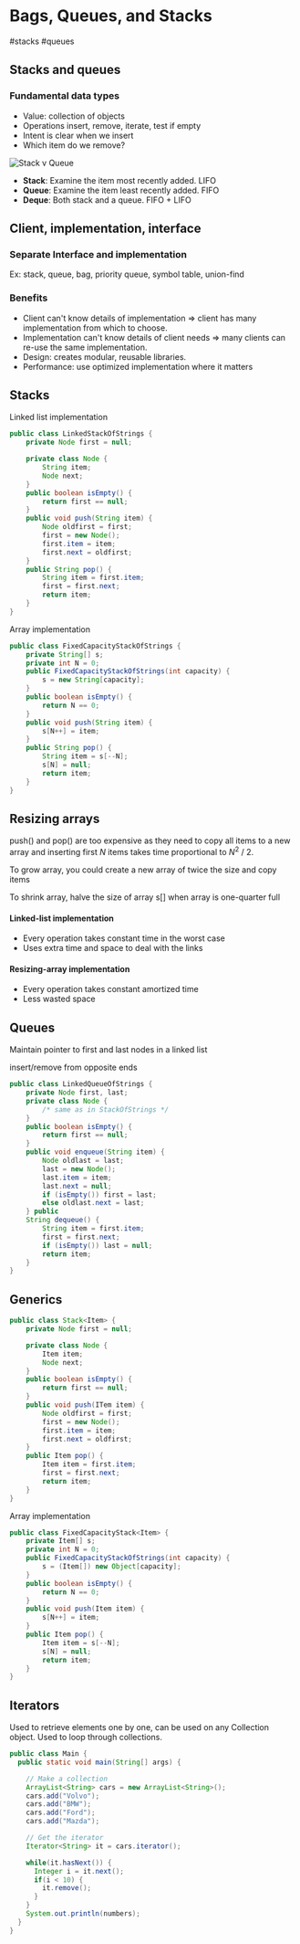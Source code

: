 # Bags, Queues, and Stacks
#stacks #queues

## Stacks and queues

### Fundamental data types

- Value: collection of objects
- Operations insert, remove, iterate, test if empty
- Intent is clear when we insert
- Which item do we remove?

![Stack v Queue](StackQueue.png)

- **Stack**: Examine the item most recently added. LIFO
- **Queue**: Examine the item least recently added. FIFO
- **Deque**: Both stack and a queue. FIFO + LIFO

## Client, implementation, interface

### Separate Interface and implementation

Ex: stack, queue, bag, priority queue, symbol table, union-find

### Benefits
- Client can't know details of implementation ⇒ client has many implementation from which to choose.
- Implementation can't know details of client needs ⇒ many clients can re-use the same implementation.
- Design: creates modular, reusable libraries.
- Performance: use optimized implementation where it matters

## Stacks

Linked list implementation
```java
public class LinkedStackOfStrings { 
	private Node first = null;

	private class Node { 
		String item; 
		Node next; 
	} 
	public boolean isEmpty() { 
		return first == null; 
	} 
	public void push(String item) { 
		Node oldfirst = first; 
		first = new Node(); 
		first.item = item; 
		first.next = oldfirst; 
	} 
	public String pop() { 
		String item = first.item; 
		first = first.next; 
		return item; 
	} 
}
```

Array implementation
```java
public class FixedCapacityStackOfStrings { 
	private String[] s; 
	private int N = 0; 
	public FixedCapacityStackOfStrings(int capacity) { 
		s = new String[capacity]; 
	} 
	public boolean isEmpty() { 
		return N == 0; 
	} 
	public void push(String item) { 
		s[N++] = item; 
	} 
	public String pop() { 
		String item = s[--N];
		s[N] = null;
		return item;
	} 
}
```

## Resizing arrays

push() and pop() are too expensive as they need to copy all items to a new array and inserting first *N* items takes time proportional to  *N*<sup>2</sup> / 2.

To grow array, you could create a new array of twice the size and copy items

To shrink array, halve the size of array s[] when array is one-quarter full

#### Linked-list implementation
- Every operation takes constant time in the worst case
- Uses extra time and space to deal with the links

#### Resizing-array implementation
- Every operation takes constant amortized time
- Less wasted space

## Queues

Maintain pointer to first and last nodes in a linked list

insert/remove from opposite ends

```java
public class LinkedQueueOfStrings { 
	private Node first, last; 
	private class Node { 
		/* same as in StackOfStrings */ 
	} 
	public boolean isEmpty() {
		return first == null; 
	} 
	public void enqueue(String item) { 
		Node oldlast = last; 
		last = new Node(); 
		last.item = item; 
		last.next = null; 
		if (isEmpty()) first = last; 
		else oldlast.next = last; 
	} public 
	String dequeue() { 
		String item = first.item; 
		first = first.next; 
		if (isEmpty()) last = null; 
		return item; 
	} 
}
```

## Generics

```java
public class Stack<Item> { 
	private Node first = null;

	private class Node { 
		Item item; 
		Node next; 
	} 
	public boolean isEmpty() { 
		return first == null; 
	} 
	public void push(ITem item) { 
		Node oldfirst = first; 
		first = new Node(); 
		first.item = item; 
		first.next = oldfirst; 
	} 
	public Item pop() { 
		Item item = first.item; 
		first = first.next; 
		return item; 
	} 
}
```

Array implementation
```java
public class FixedCapacityStack<Item> { 
	private Item[] s; 
	private int N = 0; 
	public FixedCapacityStackOfStrings(int capacity) { 
		s = (Item[]) new Object[capacity]; 
	} 
	public boolean isEmpty() { 
		return N == 0; 
	} 
	public void push(Item item) { 
		s[N++] = item; 
	} 
	public Item pop() { 
		Item item = s[--N];
		s[N] = null;
		return item;
	} 
}
```

## Iterators

Used to retrieve elements one by one, can be used on any Collection object. Used to loop through collections. 

```java
public class Main {
  public static void main(String[] args) {

    // Make a collection
    ArrayList<String> cars = new ArrayList<String>();
    cars.add("Volvo");
    cars.add("BMW");
    cars.add("Ford");
    cars.add("Mazda");

    // Get the iterator
    Iterator<String> it = cars.iterator();

	while(it.hasNext()) {
      Integer i = it.next();
      if(i < 10) {
        it.remove();
      }
    }
    System.out.println(numbers);
  }
}
```